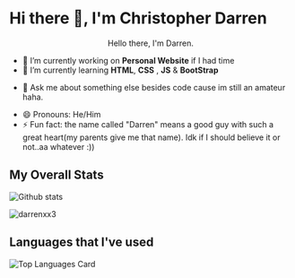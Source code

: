 # Hi there 👋, I'm Christopher Darren

<p align="center">Hello there, I'm Darren.</p>
  
<!--
**darrenxx3/darrenxx3** is a ✨ _special_ ✨ repository because its `README.md` (this file) appears on your GitHub profile.

Here are some ideas to get you started:-->

- 🔭 I’m currently working on **Personal Website** if I had time
- 🌱 I’m currently learning **HTML**, **CSS** , **JS** & **BootStrap**
<!-- - 👯 I’m looking to collaborate on ...
- 🤔 I’m looking for help with ...-->
- 💬 Ask me about something else besides code cause im still an amateur haha.
<!-- - 📫 How to reach me: ... -->
- 😄 Pronouns: He/Him
- ⚡ Fun fact: the name called "Darren" means a good guy with such a great heart(my parents give me that name). Idk if I should believe it or not..aa whatever :)) 

##  My Overall Stats
![Github stats](https://github-readme-stats-sigma-five.vercel.app/api?username=darrenxx3&theme=tokyonight&show_icons=true&count_private=true&)
<p><img align="center" src="https://github-readme-streak-stats.herokuapp.com/?user=darrenxx3&" alt="darrenxx3" /></p>

##  Languages that I've used
![Top Languages Card](https://github-readme-stats-sigma-five.vercel.app/api/top-langs/?username=darrenxx3&layout=compact&theme=tokyonight)
